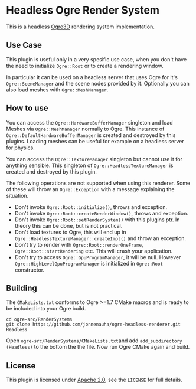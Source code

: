 Headless Ogre Render System
===========================

This is a headless [Ogre3D] rendering system implementation.

Use Case
--------

This plugin is useful only in a very spesific use case, when you don't have
the need to initialize `Ogre::Root` or to create a rendering window.

In particular it can be used on a headless server that uses Ogre for it's
`Ogre::SceneManager` and the scene nodes provided by it. Optionally you can
also load meshes with `Ogre::MeshManager`.

How to use
----------

You can access the `Ogre::HardwareBufferManager` singleton and load Meshes via
`Ogre::MeshManager` normally to Ogre. This instance of `Ogre::DefaultHardwareBufferManager` is
created and destroyed by this plugins. Loading meshes can be useful for example
on a headless server for physics.

You can access the `Ogre::TextureManager` singleton but cannot use it for anything sensible.
This singleton of `Ogre::HeadlessTextureManager` is created and destroyed by this plugin.

The following operations are not supported when using this renderer. Some of these will throw
an `Ogre::Exception` with a message explaining the situation.

* Don't invoke `Ogre::Root::initialize()`, throws and exception.
* Don't invoke `Ogre::Root::createRenderWindow()`, throws and exception.
* Don't invoke `Ogre::Root::setRenderSystem()` with this plugins ptr. In theory this can be done, but is not practical.
* Don't load textures to Ogre, this will end up in `Ogre::HeadlessTextureManager::createImpl()` and throw an exception.
* Don't try to render with `Ogre::Root::renderOneFrame`, `Ogre::Root::startRendering` etc. This will crash your application.
* Don't try to access `Ogre::GpuProgramManager`, it will be null. However `Ogre::HighLevelGpuProgramManager` is initialized in `Ogre::Root` constructor.

Building
--------

The `CMakeLists.txt` conforms to Ogre >=1.7 CMake macros and is ready to
be included into your Ogre build.

```
cd ogre-src/RenderSystems
git clone https://github.com/jonnenauha/ogre-headless-renderer.git Headless
```

Open `ogre-src/RenderSystems/CMakeLists.txt`and add `add_subdirectory (Headless)`
to the bottom the the file. Now run Ogre CMake again and build.

License
-------

This plugin is licensed under [Apache 2.0], see the `LICENSE` for full details.


[Ogre3D]: http://www.ogre3d.org/ "Ogre3D"
[Apache 2.0]: http://www.apache.org/licenses/LICENSE-2.0.txt "Apache 2.0 license"
